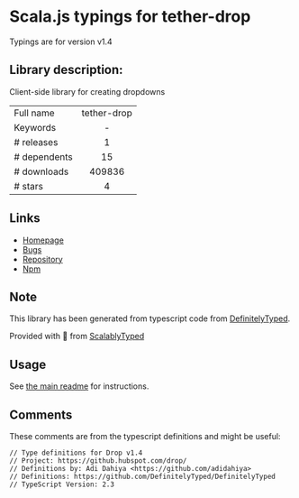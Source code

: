 
# Scala.js typings for tether-drop

Typings are for version v1.4

## Library description:
Client-side library for creating dropdowns

|                    |                 |
| ------------------ | :-------------: |
| Full name          | tether-drop |
| Keywords           | - |
| # releases         | 1 |
| # dependents       | 15 |
| # downloads        | 409836 |
| # stars            | 4 |

## Links
- [Homepage](https://github.com/HubSpot/drop)
- [Bugs](https://github.com/HubSpot/drop/issues)
- [Repository](https://github.com/HubSpot/drop)
- [Npm](https://www.npmjs.com/package/tether-drop)
    


## Note
This library has been generated from typescript code from [DefinitelyTyped](https://definitelytyped.org).

Provided with :purple_heart: from [ScalablyTyped](https://github.com/oyvindberg/ScalablyTyped)

## Usage
See [the main readme](../../readme.md) for instructions.

## Comments

These comments are from the typescript definitions and might be useful:
```
// Type definitions for Drop v1.4
// Project: https://github.hubspot.com/drop/
// Definitions by: Adi Dahiya <https://github.com/adidahiya>
// Definitions: https://github.com/DefinitelyTyped/DefinitelyTyped
// TypeScript Version: 2.3

```

